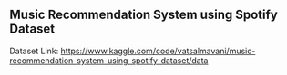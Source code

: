 ## Music Recommendation System using Spotify Dataset

Dataset Link: https://www.kaggle.com/code/vatsalmavani/music-recommendation-system-using-spotify-dataset/data

